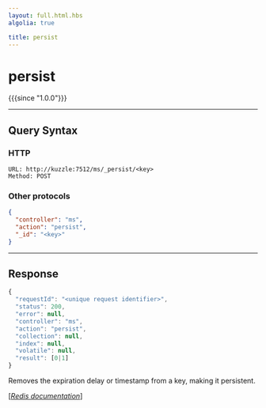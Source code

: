 ```yaml
---
layout: full.html.hbs
algolia: true

title: persist
---
```


# persist

{{{since "1.0.0"}}}




---

## Query Syntax

### HTTP

```http
URL: http://kuzzle:7512/ms/_persist/<key>
Method: POST
```


### Other protocols


```json
{
  "controller": "ms",
  "action": "persist",
  "_id": "<key>"
}
```

---

## Response

```javascript
{
  "requestId": "<unique request identifier>",
  "status": 200,
  "error": null,
  "controller": "ms",
  "action": "persist",
  "collection": null,
  "index": null,
  "volatile": null,
  "result": [0|1]
}
```

Removes the expiration delay or timestamp from a key, making it persistent.

[[_Redis documentation_]](https://redis.io/commands/persist)
